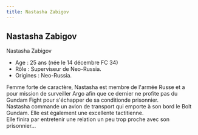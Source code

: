 ```yaml
---
title: Nastasha Zabigov
---
```


Nastasha Zabigov
----------------

Nastasha Zabigov   
- Age : 25 ans (née le 14 décembre FC 34)   
- Rôle : Superviseur de Neo-Russia.   
- Origines : Neo-Russia.   
  
Femme forte de caractère, Nastasha est membre de l'armée Russe et a pour mission de surveiller Argo afin que ce dernier ne profite pas du Gundam Fight pour s'échapper de sa conditionde prisonnier.   
Nastasha commande un avion de transport qui emporte à son bord le Bolt Gundam. Elle est également une excellente tactitienne.   
Elle finira par entretenir une relation un peu trop proche avec son prisonnier...  
